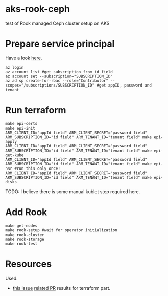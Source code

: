 # aks-rook-ceph
test of Rook managed Ceph cluster setup on AKS

# Prepare service principal

Have a look [here](https://www.terraform.io/docs/providers/azurerm/guides/service_principal_client_secret.html).

```
az login 
az account list #get subscription from id field
az account set --subscription="SUBSCRIPTION_ID"
az ad sp create-for-rbac --role="Contributor" --scopes="/subscriptions/SUBSCRIPTION_ID" #get appID, password and tenant
```

# Run terraform

```
make epi-certs
make epi-init
ARM_CLIENT_ID="appId field" ARM_CLIENT_SECRET="password field" ARM_SUBSCRIPTION_ID="id field" ARM_TENANT_ID="tenant field" make epi-apply
ARM_CLIENT_ID="appId field" ARM_CLIENT_SECRET="password field" ARM_SUBSCRIPTION_ID="id field" ARM_TENANT_ID="tenant field" make epi-get-kube
ARM_CLIENT_ID="appId field" ARM_CLIENT_SECRET="password field" ARM_SUBSCRIPTION_ID="id field" ARM_TENANT_ID="tenant field" make epi-nsr #run this only once!
ARM_CLIENT_ID="appId field" ARM_CLIENT_SECRET="password field" ARM_SUBSCRIPTION_ID="id field" ARM_TENANT_ID="tenant field" make epi-disks
```

TODO: I believe there is some manual kublet step required here. 

# Add Rook

```
make get-nodes
make rook-setup #wait for operator initialization
make rook-cluster
make rook-storage
make rook-test
```

# Resources

Used: 
* [this issue](https://github.com/epiphany-platform/epiphany/issues/1441) [related PR](https://github.com/epiphany-platform/epiphany/pull/1551) results for terraform part. 